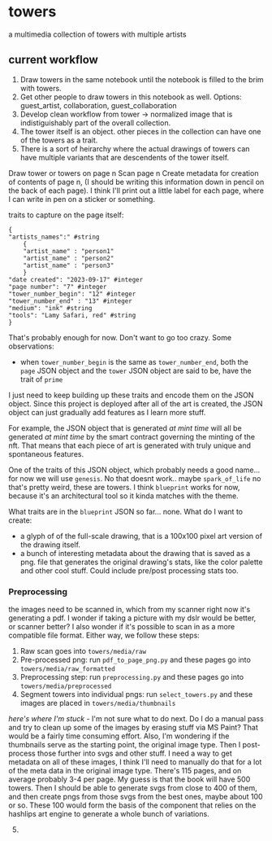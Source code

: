 # towers
a multimedia collection of towers with multiple artists

## current workflow

1. Draw towers in the same notebook until the notebook is filled to the brim with towers.
2. Get other people to draw towers in this notebook as well. Options: guest_artist, collaboration, guest_collaboration
3. Develop clean workflow from tower -> normalized image that is indistiguishably part of the overall collection.
4. The tower itself is an object. other pieces in the collection can have one of the towers as a trait.
5. There is a sort of heirarchy where the actual drawings of towers can have multiple variants that are descendents of the tower itself.

Draw tower or towers on page n
Scan page n
Create metadata for creation of contents of page n, (I should be writing this information down in pencil on the back of each page). I think I'll print out a little label for each page, where I can write in pen on a sticker or something.

traits to capture on the page itself:

```
{
"artists_names":" #string
    {
    "artist_name" : "person1"
    "artist_name" : "person2"
    "artist_name" : "person3"
    }
"date created": "2023-09-17" #integer
"page number": "7" #integer
"tower_number_begin": "12" #integer
"tower_number_end" : "13" #integer
"medium": "ink" #string
"tools": "Lamy Safari, red" #string
}
```

That's probably enough for now. Don't want to go too crazy.
Some observations:
- when `tower_number_begin` is the same as `tower_number_end`, both the `page` JSON object and the `tower` JSON object are said to be, have the trait of `prime`

I just need to keep building up these traits and encode them on the JSON object. Since this project is deployed after all of the art is created, the JSON object can just gradually add features as I learn more stuff.

For example, the JSON object that is generated *at mint time* will all be generated *at mint time* by the smart contract governing the minting of the nft. That means that each piece of art is generated with truly unique and spontaneous features.

One of the traits of this JSON object, which probably needs a good name... for now we will use `genesis`. No that doesnt work.. maybe `spark_of_life` no that's pretty weird, these are towers. I think `blueprint` works for now, because it's an architectural tool so it kinda matches with the theme.

What traits are in the `blueprint` JSON so far... none. What do I want to create:
- a glyph of of the full-scale drawing, that is a 100x100 pixel art version of the drawing itself.
- a bunch of interesting metadata about the drawing that is saved as a png. file that generates the original drawing's stats, like the color palette and other cool stuff. Could include pre/post processing stats too.


### Preprocessing
the images need to be scanned in, which from my scanner right now it's generating a pdf.
I wonder if taking a picture with my dslr would be better, or scanner better?
I also wonder if it's possible to scan in as a more compatible file format.
Either way, we follow these steps:

1. Raw scan goes into `towers/media/raw`
2. Pre-processed png: run `pdf_to_page_png.py` and these pages go into `towers/media/raw_formatted`
3. Preprocessing step: run `preprocessing.py` and these pages go into `towers/media/preprocessed`
4. Segment towers into individual pngs: run `select_towers.py` and these images are placed in `towers/media/thumbnails`

*here's where I'm stuck* - I'm not sure what to do next. Do I do a manual pass and try to clean up some of the images by erasing stuff via MS Paint?
That would be a fairly time consuming effort. Also, I'm wondering if the thumbnails serve as the starting point, the original image type.
Then I post-process those further into svgs and other stuff. I need a way to get metadata on all of these images, I think I'll need
to manually do that for a lot of the meta data in the original image type. There's 115 pages, and on average probably 3-4 per page.
My guess is that the book will have 500 towers. Then I should be able to generate svgs from close to 400 of them, and then create pngs
from those svgs from the best ones, maybe about 100 or so. These 100 would form the basis of the component that relies on the hashlips art engine
to generate a whole bunch of variations.

5. 